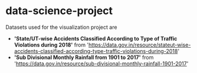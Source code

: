 # data-science-project

Datasets used for the visualization project are 
* **'State/UT-wise Accidents Classified According to Type of Traffic Violations during 2018'** from 'https://data.gov.in/resource/stateut-wise-accidents-classified-according-type-traffic-violations-during-2018' 
* **'Sub Divisional Monthly Rainfall from 1901 to 2017'** from 'https://data.gov.in/resource/sub-divisional-monthly-rainfall-1901-2017'
